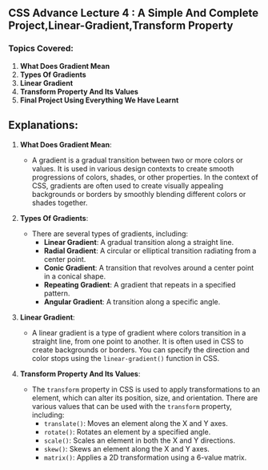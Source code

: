 ## CSS Advance Lecture 4 : A Simple And Complete Project,Linear-Gradient,Transform Property

### Topics Covered:

1. **What Does Gradient Mean**
2. **Types Of Gradients**
3. **Linear Gradient**
4. **Transform Property And Its Values**
5. **Final Project Using Everything We Have Learnt**

## Explanations:

1. **What Does Gradient Mean**:
   - A gradient is a gradual transition between two or more colors or values. It is used in various design contexts to create smooth progressions of colors, shades, or other properties. In the context of CSS, gradients are often used to create visually appealing backgrounds or borders by smoothly blending different colors or shades together.

2. **Types Of Gradients**:
   - There are several types of gradients, including:
     - **Linear Gradient**: A gradual transition along a straight line.
     - **Radial Gradient**: A circular or elliptical transition radiating from a center point.
     - **Conic Gradient**: A transition that revolves around a center point in a conical shape.
     - **Repeating Gradient**: A gradient that repeats in a specified pattern.
     - **Angular Gradient**: A transition along a specific angle.

3. **Linear Gradient**:
   - A linear gradient is a type of gradient where colors transition in a straight line, from one point to another. It is often used in CSS to create backgrounds or borders. You can specify the direction and color stops using the `linear-gradient()` function in CSS.

4. **Transform Property And Its Values**:
   - The `transform` property in CSS is used to apply transformations to an element, which can alter its position, size, and orientation. There are various values that can be used with the `transform` property, including:
     - `translate()`: Moves an element along the X and Y axes.
     - `rotate()`: Rotates an element by a specified angle.
     - `scale()`: Scales an element in both the X and Y directions.
     - `skew()`: Skews an element along the X and Y axes.
     - `matrix()`: Applies a 2D transformation using a 6-value matrix.

